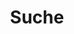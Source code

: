 ---
title: "Suche" # in any language you want
layout: "search" # is necessary
url: "suche"
description: "Description for Search"
summary: "search"
placeholder: "Inhalte durchsuchen"
---